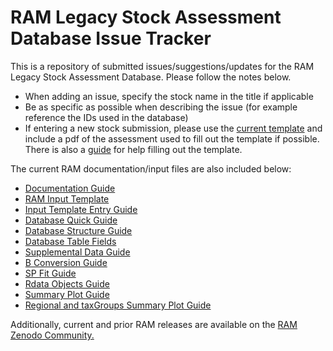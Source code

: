 # RAM Legacy Stock Assessment Database Issue Tracker
This is a repository of submitted issues/suggestions/updates for the RAM Legacy Stock Assessment Database. Please follow the notes below.

- When adding an issue, specify the stock name in the title if applicable
- Be as specific as possible when describing the issue (for example reference the IDs used in the database)
- If entering a new stock submission, please use the <a href="https://github.com/ramadmin/RLSADB/raw/master/RAMLDB-template%20(3-18-21).xlsx">current template</a> and include a pdf of the assessment used to fill out the template if possible. There is also a <a href="https://github.com/ramadmin/RLSADB/raw/master/Assessment%20entry%20guide%20(12-10-19).docx">guide</a> for help filling out the template.

The current RAM documentation/input files are also included below:
- <a href="https://github.com/ramadmin/RLSADB/raw/master/Documentation%20Guide%20(3-9-23).xlsx">Documentation Guide</a>
- <a href="https://github.com/ramadmin/RLSADB/raw/master/RAMLDB-template%20(3-18-21).xlsx">RAM Input Template</a>
- <a href="https://github.com/ramadmin/RLSADB/raw/master/Assessment%20entry%20guide%20(12-10-19).docx">Input Template Entry Guide</a>
- <a href="https://github.com/ramadmin/RLSADB/raw/master/Database%20Quick%20Guide%20(12-6-19).docx">Database Quick Guide</a>
- <a href="https://github.com/ramadmin/RLSADB/raw/master/Database%20Structure%20(12-5-19).docx">Database Structure Guide</a>
- <a href="https://github.com/ramadmin/RLSADB/raw/master/Database%20Table%20Fields%20(3-6-23).xlsx">Database Table Fields</a>
- <a href="https://github.com/ramadmin/RLSADB/raw/master/Supplemental%20Data%20Info%20(2-1-23).docx">Supplemental Data Guide</a>
- <a href="https://github.com/ramadmin/RLSADB/raw/master/RAM%20B-Conversion%20Guide%20(2-1-23).docx">B Conversion Guide</a>
- <a href="https://github.com/ramadmin/RLSADB/raw/master/RAM%20SP%20Fit%20Guide%20(3-6-23).docx">SP Fit Guide</a>
- <a href="https://github.com/ramadmin/RLSADB/raw/master/Rdata%20Objects%20(12-9-19).xlsx">Rdata Objects Guide</a>
- <a href="https://github.com/ramadmin/RLSADB/raw/master/Summary%20Plot%20Guide%20(12-9-19).docx">Summary Plot Guide</a>
- <a href="https://github.com/ramadmin/RLSADB/raw/master/Regional%20and%20taxGroup%20Summary%20Plot%20Guide%20(3-30-23).docx">Regional and taxGroups Summary Plot Guide</a>

Additionally, current and prior RAM releases are available on the <a href="https://zenodo.org/communities/rlsadb/">RAM Zenodo Community.</a>
